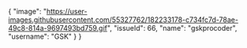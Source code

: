{
  "image": "https://user-images.githubusercontent.com/55327762/182233178-c734fc7d-78ae-49c8-814a-9697493bd759.gif",
  "issueId": 66,
  "name": "gskprocoder",
  "username": "GSK"
}
}
